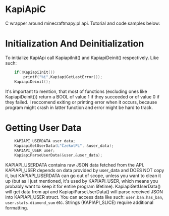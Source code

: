 # KapiApiC
C wrapper around minecraftmapy.pl api. Tutorial and code samples below:

# Initialization And Deinitialization

To initialize KapiApi call KapiapiInit() and KapiapiDeinit() respectively. Like such:

```c
	if(!KapiapiInit())
		printf("%i",KapiapiGetLastError());
	KapiapiDeinit();
```

It's important to mention, that most of functions (excluding ones like KapiapiDeinit()) return a BOOL of value 1 if they succeeded or of value 0 if they failed. I reccomend exiting or printing error when it occurs, because program might crash in latter function and error might be hard to track.

# Getting User Data
```c
	KAPIAPI_USERDATA user_data;
	KapiapiGetUserData(L"CzekotPL", &user_data);
	KAPIAPI_USER user;
	KapiapiParseUserData(&user,&user_data);
```

KAPIAPI_USERDATA contains raw JSON data fetched from the API. KAPIAPI_USER depends on data provided by user_data and DOES NOT copy it, but KAPIAPI_USERDATA can go out of scope, unless you want to clean it up (but as I just mentioned, it's used by KAPIAPI_USER, which means you probably want to keep it for entire program lifetime). KapiapiGetUserData() will get data from api and KapiapiParseUserData() will parse received JSON into KAPIAPI_USER struct. You can access data like such: `user.ban.has_ban`, `user.stats.diamond_sum` etc. Strings (KAPIAPI_SLICE) require additional formatting.

